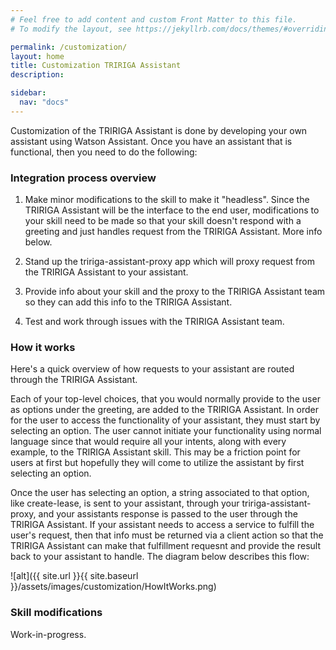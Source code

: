 ```yaml
---
# Feel free to add content and custom Front Matter to this file.
# To modify the layout, see https://jekyllrb.com/docs/themes/#overriding-theme-defaults

permalink: /customization/
layout: home
title: Customization TRIRIGA Assistant
description: 

sidebar:
  nav: "docs"
---
```


Customization of the TRIRIGA Assistant is done by developing your own assistant using Watson Assistant.  Once you have an assistant that is functional, then you need to do the following:

### Integration process overview

1. Make minor modifications to the skill to make it "headless".  Since the TRIRIGA Assistant will be the interface to the end user, modifications to your skill need to be made so that your skill doesn't respond with a greeting and just handles request from the TRIRIGA Assistant.  More info below.

2. Stand up the tririga-assistant-proxy app which will proxy request from the TRIRIGA Assistant to your assistant.

3. Provide info about your skill and the proxy to the TRIRIGA Assistant team so they can add this info to the TRIRIGA Assistant.

4. Test and work through issues with the TRIRIGA Assistant team.

### How it works

Here's a quick overview of how requests to your assistant are routed through the TRIRIGA Assistant.

Each of your top-level choices, that you would normally provide to the user as options under the greeting, are added to the TRIRIGA Assistant.  In order for the user to access the functionality of your assistant, they must start by selecting an option.  The user cannot initiate your functionality using normal language since that would require all your intents, along with every example, to the TRIRIGA Assistant skill.  This may be a friction point for users at first but hopefully they will come to utilize the assistant by first selecting an option. 

Once the user has selecting an option, a string associated to that option, like create-lease, is sent to your assistant, through your tririga-assistant-proxy, and your assistants response is passed to the user through the TRIRIGA Assistant.  If your assistant needs to access a service to fulfill the user's request, then that info must be returned via a client action so that the TRIRIGA Assistant can make that fulfillment requesnt and provide the result back to your assistant to handle.  The diagram below describes this flow:

![alt]({{ site.url }}{{ site.baseurl }}/assets/images/customization/HowItWorks.png)

### Skill modifications

Work-in-progress.
